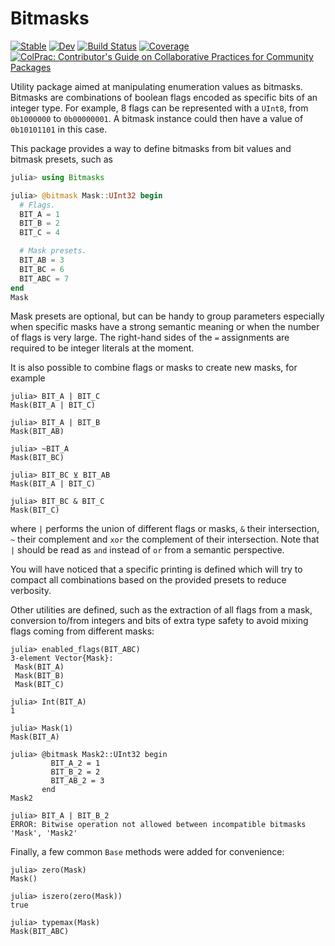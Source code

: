 # Bitmasks

[![Stable](https://img.shields.io/badge/docs-stable-blue.svg)](https://serenity4.github.io/Bitmasks.jl/stable/)
[![Dev](https://img.shields.io/badge/docs-dev-blue.svg)](https://serenity4.github.io/Bitmasks.jl/dev/)
[![Build Status](https://github.com/serenity4/Bitmasks.jl/actions/workflows/CI.yml/badge.svg?branch=main)](https://github.com/serenity4/Bitmasks.jl/actions/workflows/CI.yml?query=branch%3Amain)
[![Coverage](https://codecov.io/gh/serenity4/Bitmasks.jl/branch/main/graph/badge.svg)](https://codecov.io/gh/serenity4/Bitmasks.jl)
[![ColPrac: Contributor's Guide on Collaborative Practices for Community Packages](https://img.shields.io/badge/ColPrac-Contributor's%20Guide-blueviolet)](https://github.com/SciML/ColPrac)

Utility package aimed at manipulating enumeration values as bitmasks. Bitmasks are combinations of boolean flags encoded as specific bits of an integer type. For example, 8 flags can be represented with a `UInt8`, from `0b1000000` to `0b00000001`. A bitmask instance could then have a value of `0b10101101` in this case.

This package provides a way to define bitmasks from bit values and bitmask presets, such as

```julia
julia> using Bitmasks

julia> @bitmask Mask::UInt32 begin
  # Flags.
  BIT_A = 1
  BIT_B = 2
  BIT_C = 4

  # Mask presets.
  BIT_AB = 3
  BIT_BC = 6
  BIT_ABC = 7
end
Mask
```

Mask presets are optional, but can be handy to group parameters especially when specific masks have a strong semantic meaning or when the number of flags is very large. The right-hand sides of the `=` assignments are required to be integer literals at the moment.

It is also possible to combine flags or masks to create new masks, for example

```
julia> BIT_A | BIT_C
Mask(BIT_A | BIT_C)

julia> BIT_A | BIT_B
Mask(BIT_AB)

julia> ~BIT_A
Mask(BIT_BC)

julia> BIT_BC ⊻ BIT_AB
Mask(BIT_A | BIT_C)

julia> BIT_BC & BIT_C
Mask(BIT_C)
```

where `|` performs the union of different flags or masks, `&` their intersection, `~` their complement and `xor` the complement of their intersection. Note that `|` should be read as `and` instead of `or` from a semantic perspective.

You will have noticed that a specific printing is defined which will try to compact all combinations based on the provided presets to reduce verbosity.

Other utilities are defined, such as the extraction of all flags from a mask, conversion to/from integers and bits of extra type safety to avoid mixing flags coming from different masks:

```
julia> enabled_flags(BIT_ABC)
3-element Vector{Mask}:
 Mask(BIT_A)
 Mask(BIT_B)
 Mask(BIT_C)

julia> Int(BIT_A)
1

julia> Mask(1)
Mask(BIT_A)

julia> @bitmask Mask2::UInt32 begin
         BIT_A_2 = 1
         BIT_B_2 = 2
         BIT_AB_2 = 3
       end
Mask2

julia> BIT_A | BIT_B_2
ERROR: Bitwise operation not allowed between incompatible bitmasks 'Mask', 'Mask2'
```

Finally, a few common `Base` methods were added for convenience:

```
julia> zero(Mask)
Mask()

julia> iszero(zero(Mask))
true

julia> typemax(Mask)
Mask(BIT_ABC)
```
